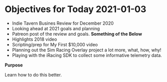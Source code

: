 # Objectives for Today 2021-01-03

- Indie Tavern Busines Review for December 2020
- Looking ahead at 2021 goals and planning
- Patreon post of the review and goals.
**Something of the Below**  
- Highlights 2018 video
- Scripting/prep for My First $10,000 video
- Planning out the Sim Racing Overlay project a lot more, what, how, why!
- Playing with the iRacing SDK to collect some informative telemetry data.

**Purpose**

Learn how to do this better.
